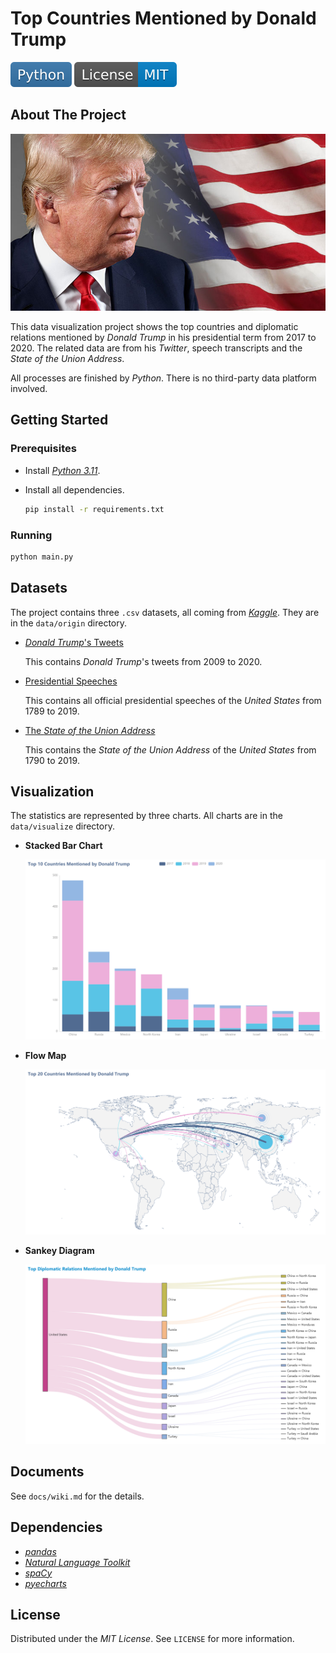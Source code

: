 # Top Countries Mentioned by Donald Trump

[![Python](docs/badges/Python.svg)](https://www.python.org)
![License](docs/badges/License-MIT.svg)

## About The Project

![Cover](Cover.jpg)

This data visualization project shows the top countries and diplomatic relations mentioned by *Donald Trump* in his presidential term from 2017 to 2020. The related data are from his *Twitter*, speech transcripts and the *State of the Union Address*.

All processes are finished by *Python*. There is no third-party data platform involved.

## Getting Started

### Prerequisites

- Install [*Python 3.11*](https://www.python.org).

- Install all dependencies.

  ```bash
  pip install -r requirements.txt
  ```

### Running

```bash
python main.py
```

## Datasets

The project contains three `.csv` datasets, all coming from [*Kaggle*](https://www.kaggle.com). They are in the `data/origin` directory.

- [*Donald Trump*'s Tweets](https://www.kaggle.com/austinreese/trump-tweets)

  This contains *Donald Trump*'s tweets from 2009 to 2020.

- [Presidential Speeches](https://www.kaggle.com/littleotter/united-states-presidential-speeches)

  This contains all official presidential speeches of the *United States* from 1789 to 2019.

- [The *State of the Union Address*](https://www.kaggle.com/jyronw/us-state-of-the-union-addresses-1790-2019)

  This contains the *State of the Union Address* of the *United States* from 1790 to 2019.

## Visualization

The statistics are represented by three charts. All charts are in the `data/visualize` directory.

- **Stacked Bar Chart**

  ![stacked-bar-chart](docs/images/stacked-bar-chart.png)

- **Flow Map**

  ![flow-map](docs/images/flow-map.png)

- **Sankey Diagram**

  ![sankey-diagram](docs/images/sankey-diagram.png)

## Documents

See `docs/wiki.md` for the details.

## Dependencies

- [*pandas*](https://pandas.pydata.org)
- [*Natural Language Toolkit*](https://www.nltk.org)
- [*spaCy*](https://spacy.io)
- [*pyecharts*](https://pyecharts.org)

## License

Distributed under the *MIT License*. See `LICENSE` for more information.